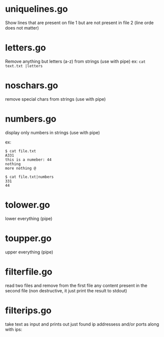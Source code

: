 # uniquelines.go

Show lines that are present on file 1 but are not present in file 2 (line orde does not matter)

# letters.go

Remove anything but letters (a-z) from strings (use with pipe)
ex:
```cat text.txt |letters ```

# noschars.go
remove special chars from strings (use with pipe)

# numbers.go

display only numbers in strings (use with pipe)

ex:

```
$ cat file.txt
A331
this is a numeber: 44
nothing
more nothing @

$ cat file.txt|numbers
331
44
```

# tolower.go
lower everything (pipe)

# toupper.go
upper everything (pipe)

# filterfile.go
read two files and remove from the first file any content present in the second file (non destructive, it just print the result to stdout)

# filterips.go

take text as input and prints out just found ip addressess and/or ports along with ips:

